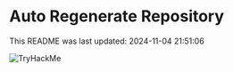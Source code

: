 # Auto Regenerate Repository

This README was last updated: 2024-11-04 21:51:06

 ![TryHackMe](https://tryhackme.com/badge/533634)
